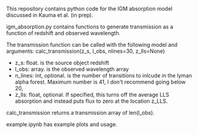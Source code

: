 This repository contains python code for the IGM absorption model discussed in Kauma et al. (in prep). 

igm_absorption.py contains functions to generate transmission as a function of redshift and observed wavelength.

The transmission function can be called with the following model and arguments:
calc_transmission(z_s, l_obs, nlines=30, z_lls=None)
  * z_s: float. is the source object redshift
  * l_obs: array. is the observed wavelength array
  * n_lines: int, optional. is the number of transitions to inlcude in the lyman alpha forest.  Maximum number is 41, I don't recommend going below 20,
  * z_lls: float, optional.  If specified, this turns off the average LLS absorption and instead puts flux to zero at the location z_LLS.

calc_transmission returns a transmission array of len(l_obs).


example.ipynb has example plots and usage.


